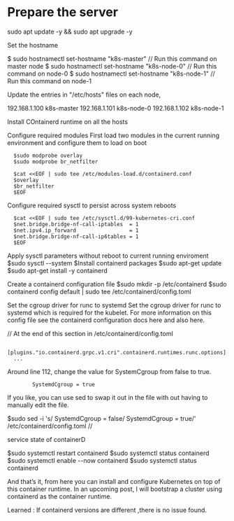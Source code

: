 # Prepare the server 

sudo apt update -y && sudo apt upgrade -y

Set the hostname 

$ sudo hostnamectl set-hostname "k8s-master"     // Run this command on master node
$ sudo hostnamectl set-hostname "k8s-node-0"     // Run this command on node-0
$ sudo hostnamectl set-hostname "k8s-node-1"     // Run this command on node-1


Update the  entries in "/etc/hosts" files on each node,

192.168.1.100   k8s-master
192.168.1.101   k8s-node-0
192.168.1.102   k8s-node-1


Install COntainerd runtime  on all the hosts 

Configure required modules
First load two modules in the current running environment and configure them to load on boot

      $sudo modprobe overlay
      $sudo modprobe br_netfilter

      $cat <<EOF | sudo tee /etc/modules-load.d/containerd.conf
      $overlay
      $br_netfilter
      $EOF

Configure required sysctl to persist across system reboots

      $cat <<EOF | sudo tee /etc/sysctl.d/99-kubernetes-cri.conf
      $net.bridge.bridge-nf-call-iptables  = 1
      $net.ipv4.ip_forward                 = 1
      $net.bridge.bridge-nf-call-ip6tables = 1
      $EOF

Apply sysctl parameters without reboot to current running enviroment
      $sudo sysctl --system
      $Install containerd packages
      $sudo apt-get update 
      $sudo apt-get install -y containerd

Create a containerd configuration file
      $sudo mkdir -p /etc/containerd
      $sudo containerd config default | sudo tee /etc/containerd/config.toml

Set the cgroup driver for runc to systemd
Set the cgroup driver for runc to systemd which is required for the kubelet.
For more information on this config file see the containerd configuration docs here and also here.

//
At the end of this section in /etc/containerd/config.toml

      [plugins."io.containerd.grpc.v1.cri".containerd.runtimes.runc.options]
      ...
Around line 112, change the value for SystemCgroup from false to true.

            SystemdCgroup = true
If you like, you can use sed to swap it out in the file with out having to manually edit the file.

$sudo sed -i 's/            SystemdCgroup = false/            SystemdCgroup = true/' /etc/containerd/config.toml
//

service state of containerD

$sudo systemctl restart containerd
$sudo systemctl status containerd
$sudo systemctl enable --now containerd
$sudo systemctl status containerd

And that’s it, from here you can install and configure Kubernetes on top of this container runtime. In an upcoming post, I will bootstrap a cluster using containerd as the container runtime.

Learned : 
      If containerd versions are different ,there is no issue found. 





